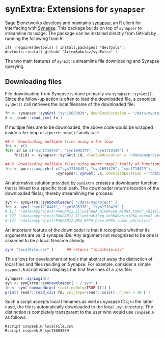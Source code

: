 # synExtra: Extensions for `synapser`

Sage Bionetworks develops and maintains [synapser](https://github.com/Sage-Bionetworks/synapser), an R client for interfacing with [Synapse](https://www.synapse.org/). This package builds on top of `synapser` to streamline its usage. The package can be installed directly from GitHub by running the following from R:

    if( !require(devtools) ) install.packages( "devtools" )
    devtools::install_github( "ArtemSokolov/synExtra" )

The two main features of `synExtra` streamline file downloading and Synapse querying.

## Downloading files

File downloading from Synapse is done primarily via `synapser::synGet()`. Since the follow-up action is often to load the downloaded file, a canonical `synGet()` call retrieves the local filename of the downloaded file:

``` R
fn <- synapser::synGet( "syn15663039", downloadLocation = "/data/myproject" )$path
X <- readr::read_csv( fn )
```

If multiple files are to be downloaded, the above code would be wrapped inside a `for` loop or a `purrr::map()`-family call:

``` R
## 1. Downloading multiple files using a for loop
fns <- c()
for( id in c("syn1710445", "syn1695376", "syn1710429") )
    fns[id] <- synapser::synGet( id, downloadLocation = "/data/myproject" )$path

## 2. Downloading multiple files using purrr::map() family of functions
fns <- purrr::map_chr( c("syn1710445", "syn1695376", "syn1710429"),
                       ~synapser::synGet( .x, downloadLocation = "/data/myproject" )$path )
```

An alternative solution provided by `synExtra` creates a downloader function that is linked to a specific local path. The downloader returns location of the downloaded file(s), thereby streamlining the process:

``` R
syn <- synExtra::synDownloader( "/data/myproject" )
fns <- syn( "syn1710445", "syn1695376", "syn1710429" )
# [1] "/data/myproject/PANCAN12.IlluminaGA_miRNASeq.miRNA.tumor_whitelist"    
# [2] "/data/myproject/PANCAN12.IlluminaHiSeq_miRNASeq.miRNA.normal_whitelist"
# [3] "/data/myproject/PANCAN12.MDA_RPPA_Core.RPPA.tumor_whitelist"           
```

An important feature of the downloader is that it recognizes whether its arguments are valid synapse IDs. Any argument not recognized to be one is assumed to be a local filename already.

``` R
syn( "localFile.csv" )      ## returns "localFile.csv"
```

This allows for development of tools that abstract away the distinction of local files and files residing on Synapse. For example, consider a simple `csvpeek.R` script which displays the first few lines of a .csv file:

``` R
synapser::synLogin()
syn <- synExtra::synDownloader( "./.syn" )
fn <- syn( commandArgs( trailingOnly=TRUE )[1] )
print( readr::read_csv( fn, col_type=readr::cols(), n_max = 10 ) )
```

Such a script accepts local filenames as well as synapse IDs; in the latter case, the file is automatically downloaded to the local `.syn` directory. The distinction is completely transparent to the user who would use `csvpeek.R` as follows:

    Rscript csvpeek.R localFile.csv
    Rscript csvpeek.R syn15663039

